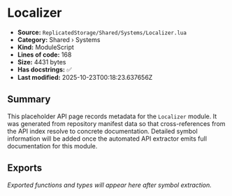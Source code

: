 # Localizer

- **Source:** `ReplicatedStorage/Shared/Systems/Localizer.lua`
- **Category:** Shared › Systems
- **Kind:** ModuleScript
- **Lines of code:** 168
- **Size:** 4431 bytes
- **Has docstrings:** ✅
- **Last modified:** 2025-10-23T00:18:23.637656Z

## Summary

This placeholder API page records metadata for the `Localizer` module. It was generated
from repository manifest data so that cross-references from the API index resolve to
concrete documentation. Detailed symbol information will be added once the automated
API extractor emits full documentation for this module.

## Exports

_Exported functions and types will appear here after symbol extraction._
